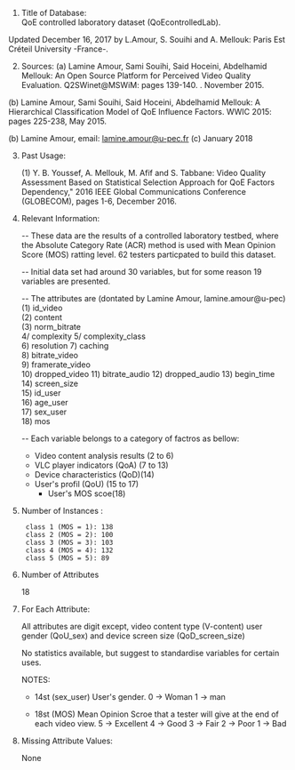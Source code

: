 

1. Title of Database:  
QoE controlled laboratory dataset (QoEcontrolledLab).

Updated December 16, 2017 by L.Amour, S. Souihi and A. Mellouk:
Paris Est Créteil University -France-.

2. Sources:
   (a)  Lamine Amour, Sami Souihi, Said Hoceini, Abdelhamid Mellouk:
          An Open Source Platform for Perceived Video Quality Evaluation. Q2SWinet@MSWiM: 
		  pages 139-140. . November 2015. 
		
  (b)	Lamine Amour, Sami Souihi, Said Hoceini, Abdelhamid Mellouk:
          A Hierarchical Classification Model of QoE Influence Factors. WWIC 2015: 
		  pages 225-238, May 2015.
		

   (b) Lamine Amour, email: lamine.amour@u-pec.fr
   (c) January 2018
   
   
3. Past Usage:

   (1) Y. B. Youssef, A. Mellouk, M. Afif and S. Tabbane: Video Quality Assessment Based 
       on Statistical Selection Approach for QoE Factors Dependency," 2016 IEEE Global 
	   Communications Conference (GLOBECOM), pages 1-6, December 2016.


4. Relevant Information:

   -- These data are the results of a controlled laboratory testbed, where the 
       Absolute Category Rate (ACR) method is used with Mean Opinion Score (MOS) ratting 
	   level. 62 testers particpated to build this dataset.   

   -- Initial data set had around 30 variables, but 
      for some reason 19 variables are presented. 
      
   -- The attributes are (dontated by Lamine Amour, lamine.amour@u-pec)
     (1)  id_video	
     (2)  content	
     (3)  norm_bitrate	
     4/  complexity	
     5/  complexity_class	
     6)  resolution	
     7)  caching	
     8)  bitrate_video	
     9)  framerate_video	
     10)  dropped_video	
     11)  bitrate_audio	
     12)  dropped_audio
     13)  begin_time	
     14)  screen_size	
     15)  id_user	
     16)  age_user	
     17)  sex_user	
     18)  mos

	
    -- Each variable belongs to a category of factros as bellow:
	  - Video content analysis results (2 to 6)
	  - VLC player indicators (QoA) (7 to 13)
	  - Device characteristics  (QoD)(14)
	  - User's profil (QoU) (15 to 17)	
          - User's 	MOS scoe(18)		  
             
5. Number of Instances : 

      	class 1 (MOS = 1): 138  
		class 2 (MOS = 2): 100
		class 3 (MOS = 3): 103
		class 4 (MOS = 4): 132
		class 5 (MOS = 5): 89

6. Number of Attributes 
	
	18

7. For Each Attribute:

	All attributes are digit except, video content type (V-content)  user gender (QoU_sex) and 
	device screen size (QoD_screen_size)
	
	No statistics available, but suggest to standardise
	variables for certain uses. 

	NOTES: 
      
	  - 14st (sex_user) User's gender.
		   0 -> Woman
		   1 -> man
		  
		  
	  
	  - 18st (MOS) Mean Opinion Scroe that a tester will give at the end of each video view.
		   5 -> Excellent
		   4 -> Good
		   3 -> Fair
		   2 -> Poor
		   1 -> Bad
	
	
8. Missing Attribute Values:

	None


